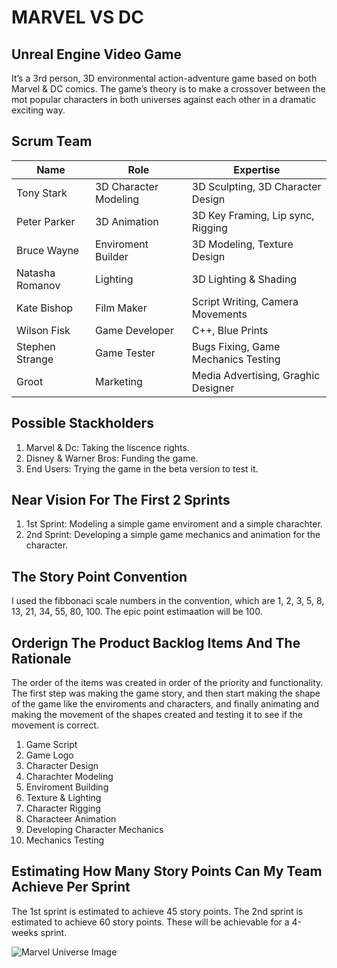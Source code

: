 # MARVEL VS DC
## Unreal Engine Video Game

It’s a 3rd person, 3D environmental action-adventure game based on both Marvel & DC comics. The game’s theory is to make a crossover between the mot popular characters in both universes against each other in a dramatic exciting way. 



## Scrum Team

| Name            | Role                  | Expertise                            |
|-----------------|-----------------------|--------------------------------------|
| Tony Stark      | 3D Character Modeling | 3D Sculpting, 3D Character Design    |
| Peter Parker    | 3D Animation          | 3D Key Framing, Lip sync, Rigging    |
| Bruce Wayne     | Enviroment Builder    | 3D Modeling, Texture Design          |
| Natasha Romanov | Lighting              | 3D Lighting & Shading                |
| Kate Bishop     | Film Maker            | Script Writing, Camera Movements     |
| Wilson Fisk     | Game Developer        | C++, Blue Prints                     |
| Stephen Strange | Game Tester           | Bugs Fixing, Game Mechanics Testing  |
| Groot           | Marketing             | Media Advertising, Graghic Designer  |


## Possible Stackholders

1. Marvel & Dc: Taking the liscence rights.
2. Disney & Warner Bros: Funding the game.
3. End Users: Trying the game in the beta version to test it.

## Near Vision For The First 2 Sprints

1. 1st Sprint: Modeling a simple game enviroment and a simple charachter.
2. 2nd Sprint: Developing a simple game mechanics and animation for the character. 


## The Story Point Convention

I used the fibbonaci scale numbers in the convention, which are 1, 2, 3, 5, 8, 13, 21, 34, 55, 80, 100. 
The epic point estimaation will be 100.


## Orderign The Product Backlog Items And The Rationale

The order of the items was created in order of the priority and functionality. The first step was making the game story, and then start making the shape of the game like the enviroments and characters, and finally animating and making the movement of the shapes created and testing it to see if the movement is correct.

1. Game Script
2. Game Logo
3. Character Design
4. Charachter Modeling
5. Enviroment Building
6. Texture & Lighting
7. Character Rigging
8. Characteer Animation
9. Developing Character Mechanics
10. Mechanics Testing


## Estimating How Many Story Points Can My Team Achieve Per Sprint

The 1st sprint is estimated to achieve 45 story points.
The 2nd sprint is estimated to achieve 60 story points. 
These will be achievable for a 4-weeks sprint.



![Marvel Universe Image](Media\marvel-universe-i31869.jpg)

